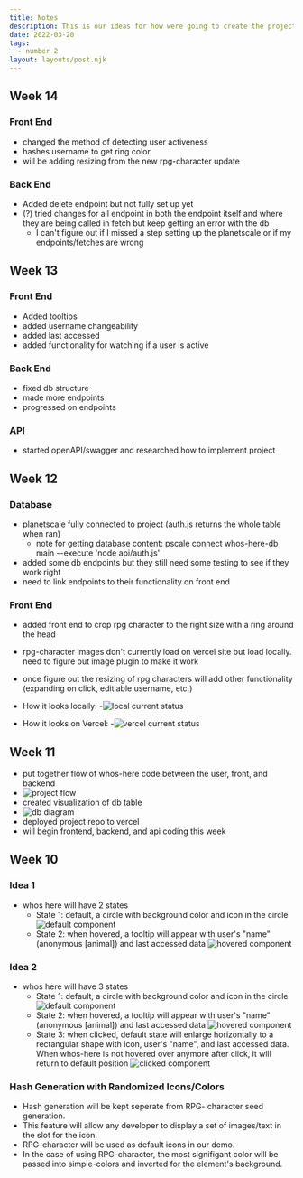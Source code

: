 ```yaml
---
title: Notes
description: This is our ideas for how were going to create the project.
date: 2022-03-20
tags:
  - number 2
layout: layouts/post.njk
---
```

## Week 14

### Front End
- changed the method of detecting user activeness
- hashes username to get ring color
- will be adding resizing from the new rpg-character update 

### Back End
- Added delete endpoint but not fully set up yet
- (?) tried changes for all endpoint in both the endpoint itself and where they are being called in fetch but keep getting an error with the db
  - I can't figure out if I missed a step setting up the planetscale or if my endpoints/fetches are wrong

## Week 13

### Front End
- Added tooltips
- added username changeability
- added last accessed
- added functionality for watching if a user is active

### Back End
- fixed db structure
- made more endpoints
- progressed on endpoints

### API
- started openAPI/swagger and researched how to implement project

## Week 12

### Database
- planetscale fully connected to project (auth.js returns the whole table when ran)
  - note for getting database content: pscale connect whos-here-db main --execute 'node api/auth.js'
- added some db endpoints but they still need some testing to see if they work right
- need to link endpoints to their functionality on front end

### Front End
- added front end to crop rpg character to the right size with a ring around the head
- rpg-character images don't currently load on vercel site but load locally. need to figure out image plugin to make it work
- once figure out the resizing of rpg characters will add other functionality (expanding on click, editiable username, etc.)

- How it looks locally:
-![local current status](https://user-images.githubusercontent.com/73369711/161682672-906dd0fd-437b-4f4d-983e-cf6171e5f6b6.JPG)

- How it looks on Vercel:
-![vercel current status](https://user-images.githubusercontent.com/73369711/161682682-6e54ee39-ec55-4f45-945c-fd68d857da57.JPG)

## Week 11
- put together flow of whos-here code between the user, front, and backend
- ![project flow](https://user-images.githubusercontent.com/73369711/160329180-0245894f-8933-45c1-acbb-7af2def41b4a.JPG)
- created visualization of db table
- ![db diagram](https://user-images.githubusercontent.com/73369711/160329138-7c2c39fa-28b8-4813-849c-c9b57b1041dc.JPG)
- deployed project repo to vercel
- will begin frontend, backend, and api coding this week

## Week 10

### Idea 1
- whos here will have 2 states
  - State 1: default, a circle with background color and icon in the circle
  ![default component](https://user-images.githubusercontent.com/73369711/159194339-92ebdfb2-aedd-4583-9554-1481f62bb0e4.JPG)
  - State 2: when hovered, a tooltip will appear with user's "name" (anonymous [animal]) and last accessed data
  ![hovered component](https://user-images.githubusercontent.com/73369711/159194360-2880a5e1-ea2a-4497-92ee-c60a9b397787.JPG)

### Idea 2
- whos here will have 3 states
  - State 1: default, a circle with background color and icon in the circle
  ![default component](https://user-images.githubusercontent.com/73369711/159194372-fbf9a5ef-0e33-479a-8a5b-9ef0bc1930cd.JPG)
  - State 2: when hovered, a tooltip will appear with user's "name" (anonymous [animal]) and last accessed data
  ![hovered component](https://user-images.githubusercontent.com/73369711/159194393-f45958ca-01d1-4600-b05e-daa351d930a3.JPG)
  - State 3: when clicked, default state will enlarge horizontally to a rectangular shape with icon, user's "name", and last accessed data. When whos-here is not hovered over anymore after click, it will return to default position
  ![clicked component](https://user-images.githubusercontent.com/73369711/159196319-58b4bd82-d542-42c7-a670-077dd28fcbc6.JPG)

### Hash Generation with Randomized Icons/Colors
- Hash generation will be kept seperate from RPG- character seed generation.
- This feature will allow any developer to display a set of images/text in the slot for the icon.
- RPG-character will be used as default icons in our demo.
- In the case of using RPG-character, the most signifigant color will be passed into simple-colors and inverted for the element's background.
